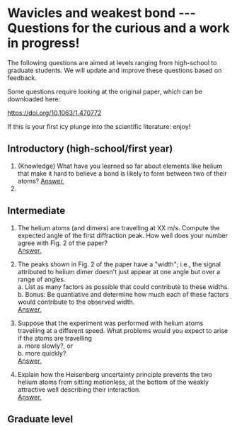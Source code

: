 # Wavicles and weakest bond --- Questions for the curious and a work in progress!

The following questions are aimed at levels ranging from high-school to graduate students.  We will update and improve these questions based on feedback.

Some questions require looking at the original paper, which can be downloaded here: 

https://doi.org/10.1063/1.470772

If this is your first icy plunge into the scientific literature: enjoy!

## Introductory (high-school/first year)

1. (Knowledge) What have you learned so far about elements like helium that make it hard to believe a bond is likely to form between two of their atoms? [Answer.](./answers/noblegases.md)
2. 

## Intermediate

1.  The helium atoms (and dimers) are travelling at XX m/s.  Compute the expected angle of the first diffraction peak.  How well does your number agree with Fig. 2 of the paper?\
[Answer.](./answers/compute_diffraction_angle.md)

2. The peaks shown in Fig. 2 of the paper have a "width"; i.e., the signal attributed to helium dimer doesn't just appear at one angle but over a range of angles.  
a. List as many factors as possible that could contribute to these widths.  
b. Bonus: Be quantiative and determine how much each of these factors would contribute to the observed width.\
[Answer.](./answers/peak_widths.md)

3. Suppose that the experiment was performed with helium atoms travelling at a different speed.  What problems would you expect to arise if the atoms are travelling  
a. more slowly?, or   
b. more quickly?\
[Answer.](./answers/different_speeds.md)

4. Explain how the Heisenberg uncertainty principle prevents the two helium atoms from sitting motionless, at the bottom of the weakly attractive well describing their interaction.\
[Answer.](./answers/hup.md)

## Graduate level


